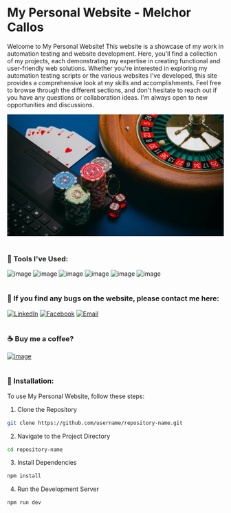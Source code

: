 # My Personal Website - Melchor Callos
Welcome to My Personal Website! This website is a showcase of my work in automation testing and website development. Here, you'll find a collection of my projects, each demonstrating my expertise in creating functional and user-friendly web solutions. Whether you're interested in exploring my automation testing scripts or the various websites I've developed, this site provides a comprehensive look at my skills and accomplishments. Feel free to browse through the different sections, and don't hesitate to reach out if you have any questions or collaboration ideas. I'm always open to new opportunities and discussions.

<img src="https://github.com/melchie04/live-casino-games/blob/main/assets/image.jpg?raw=true" alt="Live Casino Games Automation" width="600"/>

#
### 🧰 Tools I've Used:
![image](https://img.shields.io/badge/HTML5-E34F26?style=for-the-badge&logo=html5&logoColor=white)
![image](https://img.shields.io/badge/CSS3-1572B6?style=for-the-badge&logo=css3&logoColor=white)
![image](https://img.shields.io/badge/JavaScript-F7DF1E?style=for-the-badge&logo=javascript&logoColor=black)
![image](https://img.shields.io/badge/Tailwind_CSS-38B2AC?style=for-the-badge&logo=tailwind-css&logoColor=white)
![image](https://img.shields.io/badge/React-20232A?style=for-the-badge&logo=react&logoColor=61DAFB)
![image](https://img.shields.io/badge/Vite-646CFF?style=for-the-badge&logo=Vite&logoColor=white)

#
### 📧 If you find any bugs on the website, please contact me here:
[![LinkedIn](https://img.shields.io/badge/LinkedIn-Melchor%20Callos-blue?style=flat-square&logo=linkedin)](https://linkedin.com/in/melchorcallos)
[![Facebook](https://img.shields.io/badge/facebook-melchorcallos-blue?style=flat-square&logo=facebook)](https://fb.com/melchorcallos)
[![Email](https://img.shields.io/badge/Email-melchorcallos04%40gmail.com-blue?style=flat-square&logo=gmail)](mailto:melchorcallos04@gmail.com)

#
### ☕ Buy me a coffee?
[![image](https://img.shields.io/badge/paypal-melchorcallos04@gmail.com-blue?style=flat-square&logo=paypal)](https://www.paypal.com/paypalme/melchorcallos04)

#
### 📁 Installation:
To use My Personal Website, follow these steps:
1. Clone the Repository
```bash
git clone https://github.com/username/repository-name.git
```
2. Navigate to the Project Directory
```bash
cd repository-name
```
3. Install Dependencies
```bash
npm install
```
4. Run the Development Server
```bash
npm run dev
```

